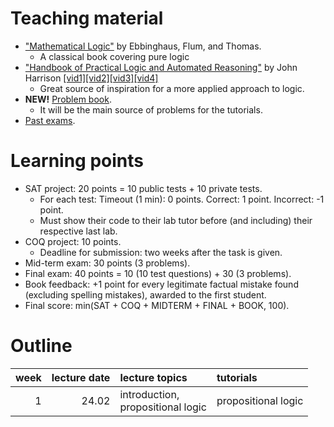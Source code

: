 # Teaching material

- ["Mathematical Logic"](https://www.springer.com/gp/book/9780387942582) by Ebbinghaus, Flum, and Thomas.
  - A classical book covering pure logic
- ["Handbook of Practical Logic and Automated Reasoning"](https://www.cl.cam.ac.uk/~jrh13/atp/) by John Harrison [[vid1]](https://www.youtube.com/watch?v=Nydg-N83VYc)[[vid2]](https://www.youtube.com/watch?v=iPFJY0aW4E4)[[vid3]](https://www.youtube.com/watch?v=ZdJ0-V77f_0)[[vid4]](https://www.youtube.com/watch?v=g3EQKBMq5h0)
  - Great source of inspiration for a more applied approach to logic.
- **NEW!** [Problem book]().
  - It will be the main source of problems for the tutorials.
- [Past exams](https://moodle.mimuw.edu.pl/mod/url/view.php?id=13772).

# Learning points
- SAT project: 20 points = 10 public tests + 10 private tests.
  - For each test: Timeout (1 min): 0 points. Correct: 1 point. Incorrect: -1 point.
  - Must show their code to their lab tutor before (and including) their respective last lab.
- COQ project: 10 points.
  - Deadline for submission: two weeks after the task is given.
- Mid-term exam: 30 points (3 problems).
- Final exam: 40 points = 10 (10 test questions) + 30 (3 problems).
- Book feedback: +1 point for every legitimate factual mistake found (excluding spelling mistakes), awarded to the first student.
- Final score: min(SAT +  COQ + MIDTERM + FINAL + BOOK, 100).

# Outline

| week  | lecture date | lecture topics  |  tutorials | 
|---:|---:|:---|:--|
| 1  | 24.02  |  introduction, <br> propositional logic | propositional logic  | 

